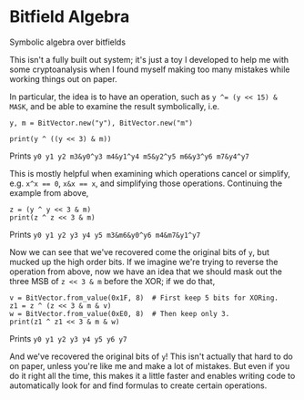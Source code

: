 # Bitfield Algebra

Symbolic algebra over bitfields

This isn't a fully built out system; it's just a toy I developed to help me
with some cryptoanalysis when I found myself making too many mistakes while
working things out on paper.

In particular, the idea is to have an operation, such as `y ^= (y << 15) & MASK`,
and be able to examine the result symbolically, i.e.

```python3
y, m = BitVector.new("y"), BitVector.new("m")

print(y ^ ((y << 3) & m))
```

Prints `y0 y1 y2 m3&y0^y3 m4&y1^y4 m5&y2^y5 m6&y3^y6 m7&y4^y7`

This is mostly helpful when examining which operations cancel or simplify,
e.g. `x^x == 0`, `x&x == x`, and simplifying those operations. Continuing the
example from above,

```python3
z = (y ^ y << 3 & m)
print(z ^ z << 3 & m)
```

Prints `y0 y1 y2 y3 y4 y5 m3&m6&y0^y6 m4&m7&y1^y7`

Now we can see that we've recovered come the original bits of `y`, but mucked up
the high order bits. If we imagine we're trying to reverse the operation from
above, now we have an idea that we should mask out the three MSB of `z << 3 & m`
before the XOR; if we do that,

```python3
v = BitVector.from_value(0x1F, 8)  # First keep 5 bits for XORing.
z1 = z ^ (z << 3 & m & v)
w = BitVector.from_value(0xE0, 8)  # Then keep only 3.
print(z1 ^ z1 << 3 & m & w)
```

Prints `y0 y1 y2 y3 y4 y5 y6 y7`

And we've recovered the original bits of `y`! This isn't actually that hard to do
on paper, unless you're like me and make a lot of mistakes. But even if you do
it right all the time, this makes it a little faster and enables writing
code to automatically look for and find formulas to create certain operations.
